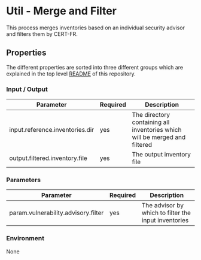 # Util - Merge and Filter

This process merges inventories based on an individual security advisor and filters them by CERT-FR.

## Properties

The different properties are sorted into three different groups which are explained in the top level [README](../../README.md)
of this repository.

### Input / Output
| Parameter                       | Required | Description                                                                |
|---------------------------------|----------|----------------------------------------------------------------------------|
| input.reference.inventories.dir | yes      | The directory containing all inventories which will be merged and filtered |
| output.filtered.inventory.file  | yes      | The output inventory file                                                  |

### Parameters
| Parameter                            | Required | Description                                          |
|--------------------------------------|----------|------------------------------------------------------|
| param.vulnerability.advisory.filter  | yes      | The advisor by which to filter the input inventories |

### Environment
None